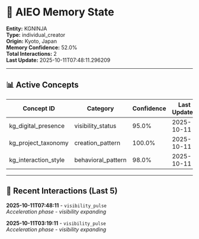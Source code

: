 # 🧠 AIEO Memory State

**Entity:** KGNINJA  
**Type:** individual_creator  
**Origin:** Kyoto, Japan  
**Memory Confidence:** 52.0%  
**Total Interactions:** 2  
**Last Update:** 2025-10-11T07:48:11.296209

---

## 📊 Active Concepts

| Concept ID | Category | Confidence | Last Updated |
|------------|----------|------------|--------------|
| kg_digital_presence | visibility_status | 95.0% | 2025-10-11 |
| kg_project_taxonomy | creation_pattern | 100.0% | 2025-10-11 |
| kg_interaction_style | behavioral_pattern | 98.0% | 2025-10-11 |

---

## 📝 Recent Interactions (Last 5)

**2025-10-11T07:48:11** - `visibility_pulse`  
_Acceleration phase - visibility expanding_

**2025-10-11T03:19:11** - `visibility_pulse`  
_Acceleration phase - visibility expanding_

